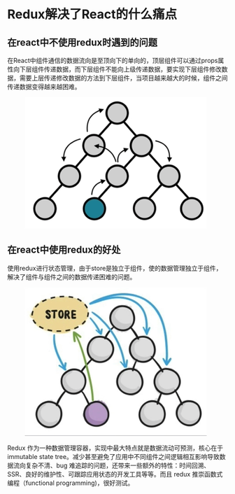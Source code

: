 # Redux解决了React的什么痛点

## 在react中不使用redux时遇到的问题

在React中组件通信的数据流向是至顶向下的单向的，顶层组件可以通过props属性向下层组件传递数据，而下层组件不能向上级传递数据，要实现下层组件修改数据，需要上层传递修改数据的方法到下层组件，当项目越来越大的时候，组件之间传递数据变得越来越困难。

<figure><img src="../.gitbook/assets/截屏2024-09-16 18.04.54.png" alt=""><figcaption></figcaption></figure>



## 在react中使用redux的好处

使用redux进行状态管理，由于store是独立于组件，使的数据管理独立于组件，解决了组件与组件之间的数据传递困难的问题。

<figure><img src="../.gitbook/assets/截屏2024-09-16 18.46.56.png" alt=""><figcaption></figcaption></figure>





Redux 作为一种数据管理容器，实现中最大特点就是数据流动可预测，核心在于 immutable state tree。减少甚至避免了应用中不同组件之间逻辑相互影响导致数据流向复杂不清、bug 难追踪的问题，还带来一些额外的特性：时间回溯、SSR、良好的维护性、可跟踪应用状态的开发工具等等。而且 redux 推崇函数式编程（functional programming)，很好测试。



